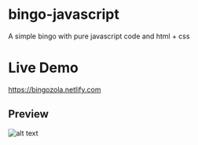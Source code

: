 # bingo-javascript
A simple bingo with pure javascript code and html + css

# Live Demo
https://bingozola.netlify.com

## Preview
![alt text](https://i.imgur.com/suB3a68.png?1)
